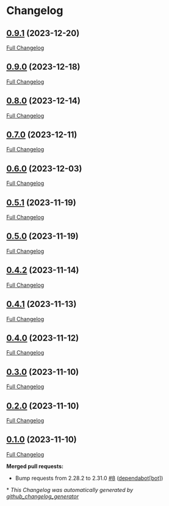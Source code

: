 # Changelog

## [0.9.1](https://github.com/dermatologist/medprompt/tree/0.9.1) (2023-12-20)

[Full Changelog](https://github.com/dermatologist/medprompt/compare/0.9.0...0.9.1)

## [0.9.0](https://github.com/dermatologist/medprompt/tree/0.9.0) (2023-12-18)

[Full Changelog](https://github.com/dermatologist/medprompt/compare/0.8.0...0.9.0)

## [0.8.0](https://github.com/dermatologist/medprompt/tree/0.8.0) (2023-12-14)

[Full Changelog](https://github.com/dermatologist/medprompt/compare/0.7.0...0.8.0)

## [0.7.0](https://github.com/dermatologist/medprompt/tree/0.7.0) (2023-12-11)

[Full Changelog](https://github.com/dermatologist/medprompt/compare/0.6.0...0.7.0)

## [0.6.0](https://github.com/dermatologist/medprompt/tree/0.6.0) (2023-12-03)

[Full Changelog](https://github.com/dermatologist/medprompt/compare/0.5.1...0.6.0)

## [0.5.1](https://github.com/dermatologist/medprompt/tree/0.5.1) (2023-11-19)

[Full Changelog](https://github.com/dermatologist/medprompt/compare/0.5.0...0.5.1)

## [0.5.0](https://github.com/dermatologist/medprompt/tree/0.5.0) (2023-11-19)

[Full Changelog](https://github.com/dermatologist/medprompt/compare/0.4.2...0.5.0)

## [0.4.2](https://github.com/dermatologist/medprompt/tree/0.4.2) (2023-11-14)

[Full Changelog](https://github.com/dermatologist/medprompt/compare/0.4.1...0.4.2)

## [0.4.1](https://github.com/dermatologist/medprompt/tree/0.4.1) (2023-11-13)

[Full Changelog](https://github.com/dermatologist/medprompt/compare/0.4.0...0.4.1)

## [0.4.0](https://github.com/dermatologist/medprompt/tree/0.4.0) (2023-11-12)

[Full Changelog](https://github.com/dermatologist/medprompt/compare/0.3.0...0.4.0)

## [0.3.0](https://github.com/dermatologist/medprompt/tree/0.3.0) (2023-11-10)

[Full Changelog](https://github.com/dermatologist/medprompt/compare/0.2.0...0.3.0)

## [0.2.0](https://github.com/dermatologist/medprompt/tree/0.2.0) (2023-11-10)

[Full Changelog](https://github.com/dermatologist/medprompt/compare/0.1.0...0.2.0)

## [0.1.0](https://github.com/dermatologist/medprompt/tree/0.1.0) (2023-11-10)

[Full Changelog](https://github.com/dermatologist/medprompt/compare/fc83e2423e149771df1e0f290d8c04f77d35e0f4...0.1.0)

**Merged pull requests:**

- Bump requests from 2.28.2 to 2.31.0 [\#8](https://github.com/dermatologist/medprompt/pull/8) ([dependabot[bot]](https://github.com/apps/dependabot))



\* *This Changelog was automatically generated by [github_changelog_generator](https://github.com/github-changelog-generator/github-changelog-generator)*
